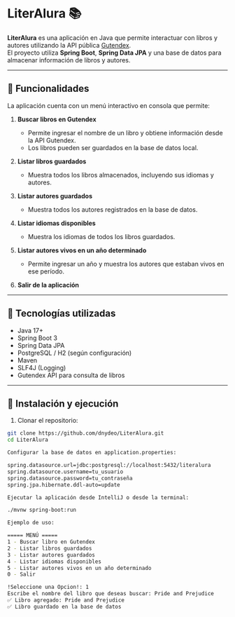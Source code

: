 # LiterAlura 📚

**LiterAlura** es una aplicación en Java que permite interactuar con libros y autores utilizando la API pública [Gutendex](https://gutendex.com/).  
El proyecto utiliza **Spring Boot**, **Spring Data JPA** y una base de datos para almacenar información de libros y autores.

---

## 🔹 Funcionalidades

La aplicación cuenta con un menú interactivo en consola que permite:

1. **Buscar libros en Gutendex**  
   - Permite ingresar el nombre de un libro y obtiene información desde la API Gutendex.  
   - Los libros pueden ser guardados en la base de datos local.

2. **Listar libros guardados**  
   - Muestra todos los libros almacenados, incluyendo sus idiomas y autores.

3. **Listar autores guardados**  
   - Muestra todos los autores registrados en la base de datos.

4. **Listar idiomas disponibles**  
   - Muestra los idiomas de todos los libros guardados.

5. **Listar autores vivos en un año determinado**  
   - Permite ingresar un año y muestra los autores que estaban vivos en ese período.

0. **Salir de la aplicación**  

---

## 🔹 Tecnologías utilizadas

- Java 17+
- Spring Boot 3
- Spring Data JPA
- PostgreSQL / H2 (según configuración)
- Maven
- SLF4J (Logging)
- Gutendex API para consulta de libros

---

## 🔹 Instalación y ejecución

1. Clonar el repositorio:

```bash
git clone https://github.com/dnydeo/LiterAlura.git
cd LiterAlura

Configurar la base de datos en application.properties:

spring.datasource.url=jdbc:postgresql://localhost:5432/literalura
spring.datasource.username=tu_usuario
spring.datasource.password=tu_contraseña
spring.jpa.hibernate.ddl-auto=update

Ejecutar la aplicación desde IntelliJ o desde la terminal:

./mvnw spring-boot:run

Ejemplo de uso:

===== MENÚ =====
1 - Buscar libro en Gutendex
2 - Listar libros guardados
3 - Listar autores guardados
4 - Listar idiomas disponibles
5 - Listar autores vivos en un año determinado
0 - Salir

!Seleccione una Opcion!: 1
Escribe el nombre del libro que deseas buscar: Pride and Prejudice
✅ Libro agregado: Pride and Prejudice
✅ Libro guardado en la base de datos
